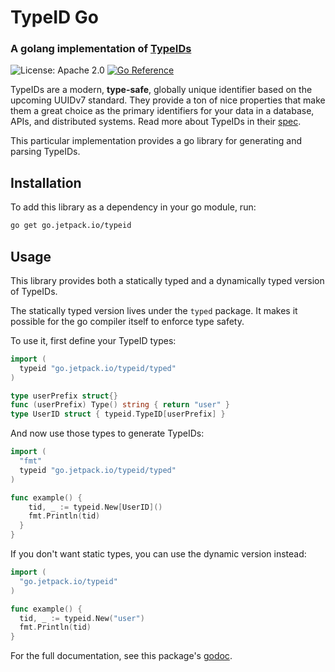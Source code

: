 # TypeID Go
### A golang implementation of [TypeIDs](https://github.com/jetpack-io/typeid)
![License: Apache 2.0](https://img.shields.io/github/license/jetpack-io/typeid-go) [![Go Reference](https://pkg.go.dev/badge/go.jetpack.io/typeid.svg)](https://pkg.go.dev/go.jetpack.io/typeid)

TypeIDs are a modern, **type-safe**, globally unique identifier based on the upcoming
UUIDv7 standard. They provide a ton of nice properties that make them a great choice
as the primary identifiers for your data in a database, APIs, and distributed systems.
Read more about TypeIDs in their [spec](https://github.com/jetpack-io/typeid).

This particular implementation provides a go library for generating and parsing TypeIDs.

## Installation

To add this library as a dependency in your go module, run:

```bash
go get go.jetpack.io/typeid
```

## Usage
This library provides both a statically typed and a dynamically typed version of TypeIDs.

The statically typed version lives under the `typed` package. It makes it possible for
the go compiler itself to enforce type safety.

To use it, first define your TypeID types:

```go
import (
  typeid "go.jetpack.io/typeid/typed"
)

type userPrefix struct{}
func (userPrefix) Type() string { return "user" }
type UserID struct { typeid.TypeID[userPrefix] }
```

And now use those types to generate TypeIDs:

```go
import (
  "fmt"
  typeid "go.jetpack.io/typeid/typed"
)

func example() {
    tid, _ := typeid.New[UserID]()
    fmt.Println(tid)
  }
}
```

If you don't want static types, you can use the dynamic version instead:
  
```go
import (
  "go.jetpack.io/typeid"
)

func example() {
  tid, _ := typeid.New("user")
  fmt.Println(tid)
}
```

For the full documentation, see this package's [godoc](https://pkg.go.dev/go.jetpack.io/typeid).
